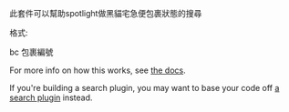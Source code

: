 此套件可以幫助spotlight做黑貓宅急便包裹狀態的搜尋

格式:

bc 包裹編號

For more info on how this works, see [the docs](https://github.com/nate-parrott/Flashlight/wiki/Creating-a-Plugin).

If you're building a search plugin, you may want to base your code off [a search plugin](https://github.com/nate-parrott/Flashlight/tree/master/PluginDirectories/1/googlesearch.bundle) instead.
